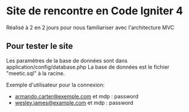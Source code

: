 # Site de rencontre en Code Igniter 4

Réalisé à 2 en 2 jours pour nous familiariser avec l'architecture MVC

## Pour tester le site

Les paramètres de la base de données sont dans application/config/database.php
La base de données est le fichier "meetic.sql" à la racine.

Exemple d'utilisateur pour la connexion:
- armando.carter@exemple.com et mdp : password
- wesley.james@example.com et mdp : password
